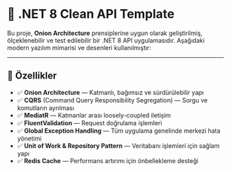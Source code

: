 # 🧅 .NET 8 Clean API Template

Bu proje, **Onion Architecture** prensiplerine uygun olarak geliştirilmiş, ölçeklenebilir ve test edilebilir bir .NET 8 API uygulamasıdır. Aşağıdaki modern yazılım mimarisi ve desenleri kullanılmıştır:

---

## 🚀 Özellikler

- ✅ **Onion Architecture** — Katmanlı, bağımsız ve sürdürülebilir yapı
- ✅ **CQRS** (Command Query Responsibility Segregation) — Sorgu ve komutların ayrılması
- ✅ **MediatR** — Katmanlar arası loosely-coupled iletişim
- ✅ **FluentValidation** — Request doğrulama işlemleri
- ✅ **Global Exception Handling** — Tüm uygulama genelinde merkezi hata yönetimi
- ✅ **Unit of Work & Repository Pattern** — Veritabanı işlemleri için sağlam yapı
- ✅ **Redis Cache** — Performans artırımı için önbellekleme desteği
